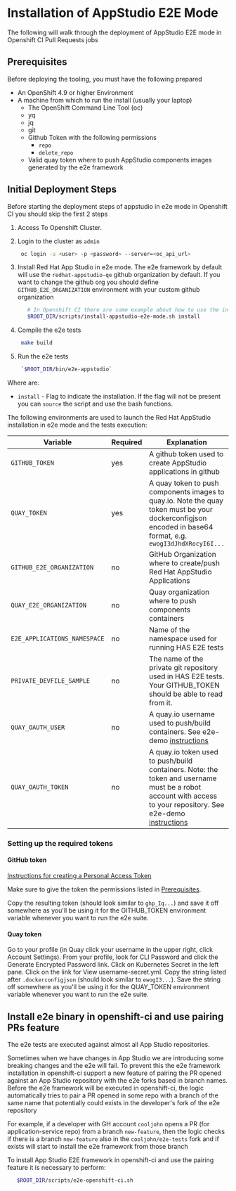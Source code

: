 # Installation of AppStudio E2E Mode

The following will walk through the deployment of AppStudio E2E mode in Openshift CI Pull Requests jobs

## Prerequisites

Before deploying the tooling, you must have the following prepared

* An OpenShift 4.9 or higher Environment
* A machine from which to run the install (usually your laptop)
  * The OpenShift Command Line Tool (oc)
  * yq
  * jq
  * git
  * Github Token with the following permissions
    * `repo`
    * `delete_repo`
  * Valid quay token where to push AppStudio components images generated by the e2e framework

## Initial Deployment Steps

Before starting the deployment steps of appstudio in e2e mode in Openshift CI you should skip the first 2 steps

1. Access To Openshift Cluster.

2. Login to the cluster as `admin`

   ```bash
    oc login -u <user> -p <password> --server=<oc_api_url>
   ```

3. Install Red Hat App Studio in e2e mode. The e2e framework by default will use the `redhat-appstudio-qe` github organization by default. If you want to change the github org you should define `GITHUB_E2E_ORGANIZATION` environment with your custom github organization

   ```bash
      # In Openshift CI there are some example about how to use the installation script. See infra-deployments script https://github.com/redhat-appstudio/application-service/blob/main/.ci/oci-e2e-has.sh#L59
      $ROOT_DIR/scripts/install-appstudio-e2e-mode.sh install
   ```

4. Compile the e2e tests

   ```bash
    make build
   ```

5. Run the e2e tests

   ```bash
    `$ROOT_DIR/bin/e2e-appstudio`
   ```

Where are:

- `install` - Flag to indicate the installation. If the flag will not be present you can `source` the script and use the bash functions.

The following environments are used to launch the Red Hat AppStudio installation in e2e mode and the tests execution:

| Variable | Required | Explanation | Default Value |
|---|---|---|---|
| `GITHUB_TOKEN` | yes | A github token used to create AppStudio applications in github  | ''  |
| `QUAY_TOKEN` | yes | A quay token to push components images to quay.io. Note the quay token must be your dockerconfigjson encoded in base64 format, e.g. `ewogI3dJhdXRocyI6I...` | '' |
| `GITHUB_E2E_ORGANIZATION` | no | GitHub Organization where to create/push Red Hat AppStudio Applications  | `redhat-appstudio-qe`  |
| `QUAY_E2E_ORGANIZATION` | no | Quay organization where to push components containers | `redhat-appstudio-qe` |
| `E2E_APPLICATIONS_NAMESPACE` | no | Name of the namespace used for running HAS E2E tests | `appstudio-e2e-test` |
| `PRIVATE_DEVFILE_SAMPLE` | no | The name of the private git repository used in HAS E2E tests. Your GITHUB_TOKEN should be able to read from it. | `https://github.com/redhat-appstudio-qe/private-quarkus-devfile-sample` |
| `QUAY_OAUTH_USER` | no | A quay.io username used to push/build containers. See e2e-demo [instructions](../tests/e2e-demos/Readme.md)  | ''  |
| `QUAY_OAUTH_TOKEN` | no | A quay.io token used to push/build containers. Note: the token and username must be a robot account with access to your repository. See e2e-demo [instructions](../tests/e2e-demos/Readme.md) | '' |

### Setting up the required tokens

#### GitHub token

[Instructions for creating a Personal Access Token](https://docs.github.com/en/authentication/keeping-your-account-and-data-secure/creating-a-personal-access-token)

Make sure to give the token the permissions listed in [Prerequisites](#prerequisites).

Copy the resulting token (should look similar to `ghp_Iq...`) and save it off somewhere as you'll be using it for the GITHUB_TOKEN environment variable whenever you want to run the e2e suite.

#### Quay token

Go to your profile (in Quay click your username in the upper right, click Account Settings). From your profile, look for CLI Password and click the Generate Encrypted Password link. Click on Kubernetes Secret in the left pane. Click on the link for View username-secret.yml. Copy the string listed after `.dockerconfigjson` (should look similar to `ewogI3...`). Save the string off somewhere as you'll be using it for the QUAY_TOKEN environment variable whenever you want to run the e2e suite.


## Install e2e binary in openshift-ci and use pairing PRs feature

The e2e tests are executed against almost all App Studio repositories.

Sometimes when we have changes in App Studio we are introducing some breaking changes and the e2e will fail. To prevent this the e2e framework installation in openshift-ci support a new feature of pairing the PR opened against an App Studio repository with the e2e forks based in branch names. Before the e2e framework will be executed in openshift-ci, the logic automatically tries to pair a PR opened in some repo with a branch of the same name that
potentially could exists in the developer's fork of the e2e repository

For example, if a developer with GH account `cooljohn` opens a PR (for application-service repo) from a branch `new-feature`, then the logic checks if there is a branch `new-feature` also in the `cooljohn/e2e-tests` fork and if exists will start to install the e2e framework from those branch

To install App Studio E2E framework in openshift-ci and use the pairing feature it is necessary to perform:

```bash
   $ROOT_DIR/scripts/e2e-openshift-ci.sh
```
